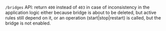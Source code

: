 `/bridges` API: return `400` instead of `403` in case of inconsistency in the application logic either because bridge is about to be deleted, but active rules still depend on it, or an operation (start|stop|restart) is called, but the bridge is not enabled.
